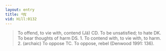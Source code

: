 ```yaml
---
layout: entry
title: འཁུ་
vid: Hill:0132
---
```

> To offend, to vie with, contend (Jä) CD. To be unsatisfied; to hate DK. To bear thoughts of harm DS. 1. To contend with, to vie with, to harm. 2. (archaic) To oppose TC. To oppose, rebel (Denwood 1991: 136).
